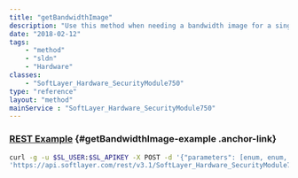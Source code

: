 ```yaml
---
title: "getBandwidthImage"
description: "Use this method when needing a bandwidth image for a single server.  It will gather the correct input parameters for the generic graphing utility automatically based on the snapshot specified.  Use the $draw flag to suppress the generation of the actual binary PNG image. "
date: "2018-02-12"
tags:
    - "method"
    - "sldn"
    - "Hardware"
classes:
    - "SoftLayer_Hardware_SecurityModule750"
type: "reference"
layout: "method"
mainService : "SoftLayer_Hardware_SecurityModule750"
---
```


### [REST Example](#getBandwidthImage-example) <a href="/article/rest/"><i class="fas fa-question"></i></a> {#getBandwidthImage-example .anchor-link} 
```bash
curl -g -u $SL_USER:$SL_APIKEY -X POST -d '{"parameters": [enum, enum, boolean, dateTime, dateTime]}' \
'https://api.softlayer.com/rest/v3.1/SoftLayer_Hardware_SecurityModule750/{SoftLayer_Hardware_SecurityModule750ID}/getBandwidthImage'
```
